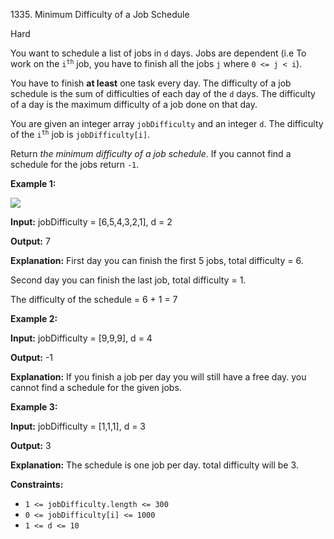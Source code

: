 1335\. Minimum Difficulty of a Job Schedule

Hard

You want to schedule a list of jobs in `d` days. Jobs are dependent (i.e To work on the <code>i<sup>th</sup></code> job, you have to finish all the jobs `j` where `0 <= j < i`).

You have to finish **at least** one task every day. The difficulty of a job schedule is the sum of difficulties of each day of the `d` days. The difficulty of a day is the maximum difficulty of a job done on that day.

You are given an integer array `jobDifficulty` and an integer `d`. The difficulty of the <code>i<sup>th</sup></code> job is `jobDifficulty[i]`.

Return _the minimum difficulty of a job schedule_. If you cannot find a schedule for the jobs return `-1`.

**Example 1:**

![](https://leetcode-in-java.github.io/src/main/java/g1301_1400/s1335_minimum_difficulty_of_a_job_schedule/untitled.png)

**Input:** jobDifficulty = [6,5,4,3,2,1], d = 2

**Output:** 7

**Explanation:** First day you can finish the first 5 jobs, total difficulty = 6. 

Second day you can finish the last job, total difficulty = 1.

The difficulty of the schedule = 6 + 1 = 7

**Example 2:**

**Input:** jobDifficulty = [9,9,9], d = 4

**Output:** -1

**Explanation:** If you finish a job per day you will still have a free day. you cannot find a schedule for the given jobs.

**Example 3:**

**Input:** jobDifficulty = [1,1,1], d = 3

**Output:** 3

**Explanation:** The schedule is one job per day. total difficulty will be 3.

**Constraints:**

*   `1 <= jobDifficulty.length <= 300`
*   `0 <= jobDifficulty[i] <= 1000`
*   `1 <= d <= 10`